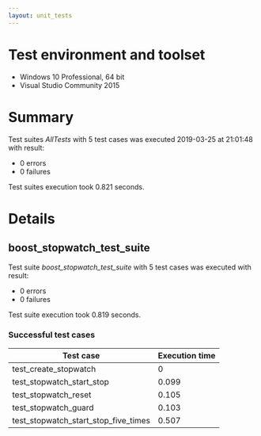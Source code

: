 ```yaml
---
layout: unit_tests
---
```


# Test environment and toolset 

* Windows 10 Professional, 64 bit
* Visual Studio Community 2015

# Summary

Test suites *AllTests* with 5 test cases was executed 2019-03-25 at 21:01:48 with result:

* 0 errors
* 0 failures

Test suites execution took 0.821 seconds.

# Details

## boost_stopwatch_test_suite

Test suite *boost_stopwatch_test_suite* with 5 test cases was executed with result:

* 0 errors
* 0 failures

Test suite execution took 0.819 seconds.

### Successful test cases

Test case|Execution time
-|-
test_create_stopwatch | 0
test_stopwatch_start_stop | 0.099
test_stopwatch_reset | 0.105
test_stopwatch_guard | 0.103
test_stopwatch_start_stop_five_times | 0.507
